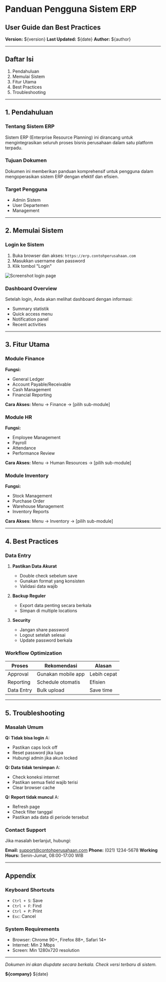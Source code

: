 <!--
aksara:true
type: document
size: A4
meta:
    title: Panduan Pengguna Sistem ERP
    subtitle: User Guide dan Best Practices
    author: Tim Dokumentasi
    company: PT. Contoh Perusahaan
    version: 1.0
    date: ${new Date().toLocaleDateString('id-ID')}
-->

# Panduan Pengguna Sistem ERP
## User Guide dan Best Practices

**Version:** ${version}
**Last Updated:** ${date}
**Author:** ${author}

---

## Daftar Isi

1. Pendahuluan
2. Memulai Sistem
3. Fitur Utama
4. Best Practices
5. Troubleshooting

---

## 1. Pendahuluan

### Tentang Sistem ERP

Sistem ERP (Enterprise Resource Planning) ini dirancang untuk mengintegrasikan seluruh proses bisnis perusahaan dalam satu platform terpadu.

### Tujuan Dokumen

Dokumen ini memberikan panduan komprehensif untuk pengguna dalam mengoperasikan sistem ERP dengan efektif dan efisien.

### Target Pengguna

- Admin Sistem
- User Departemen
- Management

---

## 2. Memulai Sistem

### Login ke Sistem

1. Buka browser dan akses: `https://erp.contohperusahaan.com`
2. Masukkan username dan password
3. Klik tombol "Login"

![Screenshot login page](./images/login.png)

### Dashboard Overview

Setelah login, Anda akan melihat dashboard dengan informasi:
- Summary statistik
- Quick access menu
- Notification panel
- Recent activities

---

## 3. Fitur Utama

### Module Finance

**Fungsi:**
- General Ledger
- Account Payable/Receivable
- Cash Management
- Financial Reporting

**Cara Akses:**
Menu → Finance → [pilih sub-module]

### Module HR

**Fungsi:**
- Employee Management
- Payroll
- Attendance
- Performance Review

**Cara Akses:**
Menu → Human Resources → [pilih sub-module]

### Module Inventory

**Fungsi:**
- Stock Management
- Purchase Order
- Warehouse Management
- Inventory Reports

**Cara Akses:**
Menu → Inventory → [pilih sub-module]

---

## 4. Best Practices

### Data Entry

1. **Pastikan Data Akurat**
   - Double check sebelum save
   - Gunakan format yang konsisten
   - Validasi data wajib

2. **Backup Reguler**
   - Export data penting secara berkala
   - Simpan di multiple locations

3. **Security**
   - Jangan share password
   - Logout setelah selesai
   - Update password berkala

### Workflow Optimization

| Proses | Rekomendasi | Alasan |
|--------|-------------|--------|
| Approval | Gunakan mobile app | Lebih cepat |
| Reporting | Schedule otomatis | Efisien |
| Data Entry | Bulk upload | Save time |

---

## 5. Troubleshooting

### Masalah Umum

**Q: Tidak bisa login**
A:
- Pastikan caps lock off
- Reset password jika lupa
- Hubungi admin jika akun locked

**Q: Data tidak tersimpan**
A:
- Check koneksi internet
- Pastikan semua field wajib terisi
- Clear browser cache

**Q: Report tidak muncul**
A:
- Refresh page
- Check filter tanggal
- Pastikan ada data di periode tersebut

### Contact Support

Jika masalah berlanjut, hubungi:

**Email:** support@contohperusahaan.com
**Phone:** (021) 1234-5678
**Working Hours:** Senin-Jumat, 08:00-17:00 WIB

---

## Appendix

### Keyboard Shortcuts

- `Ctrl + S`: Save
- `Ctrl + F`: Find
- `Ctrl + P`: Print
- `Esc`: Cancel

### System Requirements

- Browser: Chrome 90+, Firefox 88+, Safari 14+
- Internet: Min 2 Mbps
- Screen: Min 1280x720 resolution

---

*Dokumen ini akan diupdate secara berkala. Check versi terbaru di sistem.*

**${company}**
${date}

